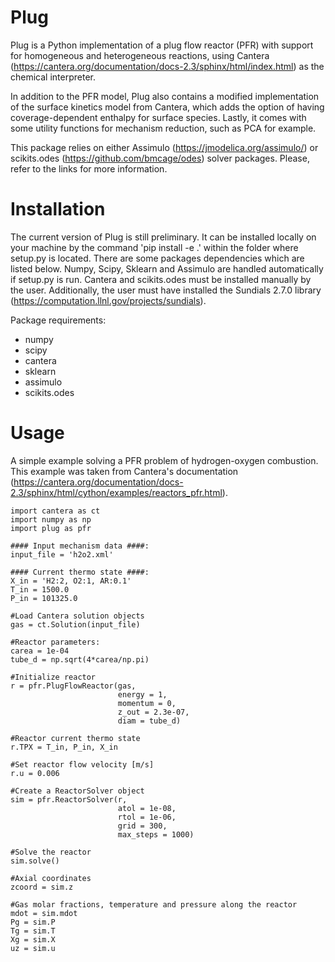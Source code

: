 # Plug

Plug is a Python implementation of a plug flow reactor (PFR) with support for homogeneous and heterogeneous reactions, 
using Cantera (https://cantera.org/documentation/docs-2.3/sphinx/html/index.html) as the chemical interpreter.

In addition to the PFR model, Plug also contains a modified implementation of the surface kinetics model from Cantera, 
which adds the option of having coverage-dependent enthalpy for surface species. Lastly, it comes with some utility functions 
for mechanism reduction, such as PCA for example.

This package relies on either Assimulo (https://jmodelica.org/assimulo/) or scikits.odes (https://github.com/bmcage/odes) solver packages. Please, refer to the links for more information.

# Installation

The current version of Plug is still preliminary. It can be installed locally on your machine by the command 'pip install -e .' within the folder where setup.py is located. There are some packages dependencies which are listed below. Numpy, Scipy, Sklearn and Assimulo are handled automatically if setup.py is run. Cantera and scikits.odes must be installed manually by the user. Additionally, the user must have installed the Sundials 2.7.0 library (https://computation.llnl.gov/projects/sundials).

Package requirements:

* numpy
* scipy
* cantera
* sklearn
* assimulo
* scikits.odes

# Usage
A simple example solving a PFR problem of hydrogen-oxygen combustion. This example was taken from Cantera's documentation (https://cantera.org/documentation/docs-2.3/sphinx/html/cython/examples/reactors_pfr.html).

    import cantera as ct
    import numpy as np
    import plug as pfr

    #### Input mechanism data ####:                  
    input_file = 'h2o2.xml'

    #### Current thermo state ####:
    X_in = 'H2:2, O2:1, AR:0.1'         
    T_in = 1500.0
    P_in = 101325.0

    #Load Cantera solution objects
    gas = ct.Solution(input_file)

    #Reactor parameters:
    carea = 1e-04
    tube_d = np.sqrt(4*carea/np.pi)

    #Initialize reactor                                          
    r = pfr.PlugFlowReactor(gas,
                            energy = 1,
                            momentum = 0,
                            z_out = 2.3e-07, 
                            diam = tube_d)

    #Reactor current thermo state
    r.TPX = T_in, P_in, X_in

    #Set reactor flow velocity [m/s]
    r.u = 0.006

    #Create a ReactorSolver object
    sim = pfr.ReactorSolver(r,
                            atol = 1e-08,
                            rtol = 1e-06,
                            grid = 300,
                            max_steps = 1000)
                            
    #Solve the reactor
    sim.solve()

    #Axial coordinates
    zcoord = sim.z
    
    #Gas molar fractions, temperature and pressure along the reactor
    mdot = sim.mdot
    Pg = sim.P
    Tg = sim.T
    Xg = sim.X
    uz = sim.u
